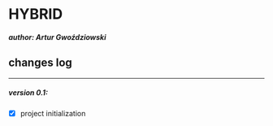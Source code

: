 # HYBRID
##### author: Artur Gwoździowski
## changes log
___
##### version 0.1:
- [x] project initialization
